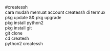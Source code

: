
#createssh <br>cara mudah memuat account createssh di termux 
<br>pkg update && pkg upgrade 
<br>pkg install python2
<br>pkg install git
<br>git clone
<br>cd createsh
<br>python2 createssh
